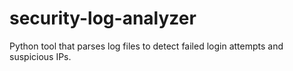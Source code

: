 # security-log-analyzer
Python tool that parses log files to detect failed login attempts and suspicious IPs.
